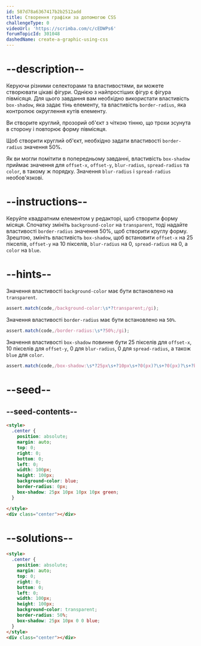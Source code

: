 ```yaml
---
id: 587d78a6367417b2b2512add
title: Створення графіки за допомогою CSS
challengeType: 0
videoUrl: 'https://scrimba.com/c/cEDWPs6'
forumTopicId: 301048
dashedName: create-a-graphic-using-css
---
```


# --description--

Керуючи різними селекторами та властивостями, ви можете створювати цікаві фігури. Однією з найпростіших фігур є фігура півмісяця. Для цього завдання вам необхідно використати властивість `box-shadow`, яка задає тінь елементу, та властивість `border-radius`, яка контролює округлення кутів елементу.

Ви створите круглий, прозорий об'єкт з чіткою тінню, що трохи зсунута в сторону і повторює форму півмісяця.

Щоб створити круглий об'єкт, необхідно задати властивості `border-radius` значення 50%.

Як ви могли помітити в попередньому завданні, властивість `box-shadow` приймає значення для `offset-x`, `offset-y`, `blur-radius`, `spread-radius` та `color`, в такому ж порядку. Значення `blur-radius` і `spread-radius` необов'язкові.

# --instructions--

Керуйте квадратним елементом у редакторі, щоб створити форму місяця. Спочатку змініть `background-color` на `transparent`, тоді надайте властивості `border-radius` значення 50%, щоб створити круглу форму. Зрештою, змініть властивість `box-shadow`, щоб встановити `offset-x` на 25 пікселів, `offset-y` на 10 пікселів, `blur-radius` на 0, `spread-radius` на 0, а `color` на `blue`.

# --hints--

Значення властивості `background-color` має бути встановлено на `transparent`.

```js
assert.match(code,/background-color:\s*?transparent;/gi);
```

Значення властивості `border-radius` має бути встановлено на `50%`.

```js
assert.match(code,/border-radius:\s*?50%;/gi);
```

Значення властивості `box-shadow` повинне бути 25 пікселів для `offset-x`, 10 пікселів для `offset-y`, 0 для `blur-radius`, 0 для `spread-radius`, а також `blue` для `color`.

```js
assert.match(code,/box-shadow:\s*?25px\s+?10px\s+?0(px)?\s+?0(px)?\s+?blue\s*?;/gi);
```

# --seed--

## --seed-contents--

```html
<style>
  .center {
    position: absolute;
    margin: auto;
    top: 0;
    right: 0;
    bottom: 0;
    left: 0;
    width: 100px;
    height: 100px;
    background-color: blue;
    border-radius: 0px;
    box-shadow: 25px 10px 10px 10px green;
  }

</style>
<div class="center"></div>
```

# --solutions--

```html
<style>
  .center {
    position: absolute;
    margin: auto;
    top: 0;
    right: 0;
    bottom: 0;
    left: 0;
    width: 100px;
    height: 100px;
    background-color: transparent;
    border-radius: 50%;
    box-shadow: 25px 10px 0 0 blue;
  }
</style>
<div class="center"></div>
```
